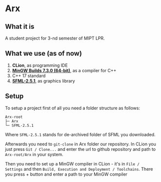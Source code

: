 # Arx

## What it is

A student project for 3-nd semester of MIPT LPR.

## What we use (as of now)

1. **CLion**, as programming IDE
2.  [**MinGW Builds 7.3.0 (64-bit)**](https://sourceforge.net/projects/mingw-w64/files/Toolchains%20targetting%20Win64/Personal%20Builds/mingw-builds/7.3.0/threads-posix/seh/x86_64-7.3.0-release-posix-seh-rt_v5-rev0.7z/download), as a compiler for C++
3. C++ 17 standard
4. [**SFML-2.5.1**](https://www.sfml-dev.org/download/sfml/2.5.1/), as graphics library

## Setup

To setup a project first of all you need a folder structure as follows:
```
Arx-root
├─ Arx
└─ SFML-2.5.1
```

Where `SFML-2.5.1` stands for de-archived folder of SFML you downloaded.

Afterwards you need to `git-clone` in Arx folder our repository. In CLion you just press `Git / Clone...`
and enter the url to github repository and path to `Arx-root/Arx` in your system.

Then you need to set up a MinGW compiler in CLion - it's in `File / Settings` and then `Build, Execution and Deployment / Toolchains`. There you press + button and enter a path to your MinGW compiler